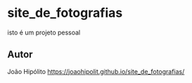 # site_de_fotografias
isto é um projeto pessoal

## Autor 
João Hipólito
https://joaohipolit.github.io/site_de_fotografias/